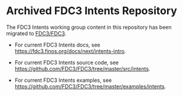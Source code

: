 # Archived FDC3 Intents Repository

The FDC3 Intents working group content in this repository has been migrated to [FDC3/FDC3](https://github.com/FDC3/FDC3).

* For current FDC3 Intents docs, see https://fdc3.finos.org/docs/next/intents-intro.

* For current FDC3 Intents source code, see https://github.com/FDC3/FDC3/tree/master/src/intents.

* For current FDC3 Intents examples, see https://github.com/FDC3/FDC3/tree/master/examples/intents.